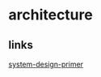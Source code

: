 # architecture

## links
[system-design-primer](https://github.com/donnemartin/system-design-primer)